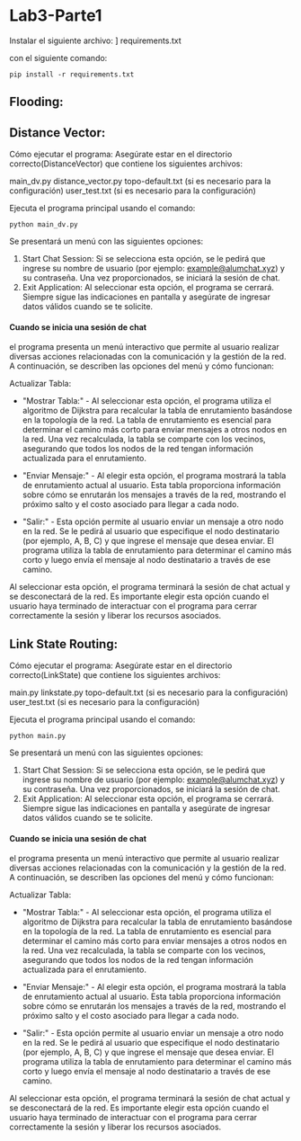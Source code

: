 # Lab3-Parte1

Instalar el siguiente archivo: ]
requirements.txt

con el siguiente comando:
```
pip install -r requirements.txt
```
## Flooding:







## Distance Vector:

Cómo ejecutar el programa:
Asegúrate estar en el directorio correcto(DistanceVector) que contiene los siguientes archivos:

main_dv.py
distance_vector.py
topo-default.txt (si es necesario para la configuración)
user_test.txt (si es necesario para la configuración)


Ejecuta el programa principal usando el comando:

```
python main_dv.py
```
Se presentará un menú con las siguientes opciones:

1. Start Chat Session: Si se selecciona esta opción, se le pedirá que ingrese su nombre de usuario (por ejemplo: example@alumchat.xyz) y su contraseña. Una vez proporcionados, se iniciará la sesión de chat.
2. Exit Application: Al seleccionar esta opción, el programa se cerrará.
Siempre sigue las indicaciones en pantalla y asegúrate de ingresar datos válidos cuando se te solicite.


#### Cuando se inicia una sesión de chat

el programa presenta un menú interactivo que permite al usuario realizar diversas acciones relacionadas con la comunicación y la gestión de la red. A continuación, se describen las opciones del menú y cómo funcionan:

Actualizar Tabla:

* "Mostrar Tabla:" - 
Al seleccionar esta opción, el programa utiliza el algoritmo de Dijkstra para recalcular la tabla de enrutamiento basándose en la topología de la red.
La tabla de enrutamiento es esencial para determinar el camino más corto para enviar mensajes a otros nodos en la red.
Una vez recalculada, la tabla se comparte con los vecinos, asegurando que todos los nodos de la red tengan información actualizada para el enrutamiento.

* "Enviar Mensaje:" - 
Al elegir esta opción, el programa mostrará la tabla de enrutamiento actual al usuario.
Esta tabla proporciona información sobre cómo se enrutarán los mensajes a través de la red, mostrando el próximo salto y el costo asociado para llegar a cada nodo.

* "Salir:" - 
Esta opción permite al usuario enviar un mensaje a otro nodo en la red.
Se le pedirá al usuario que especifique el nodo destinatario (por ejemplo, A, B, C) y que ingrese el mensaje que desea enviar.
El programa utiliza la tabla de enrutamiento para determinar el camino más corto y luego envía el mensaje al nodo destinatario a través de ese camino.

Al seleccionar esta opción, el programa terminará la sesión de chat actual y se desconectará de la red.
Es importante elegir esta opción cuando el usuario haya terminado de interactuar con el programa para cerrar correctamente la sesión y liberar los recursos asociados.

## Link State Routing:

Cómo ejecutar el programa:
Asegúrate estar en el directorio correcto(LinkState) que contiene los siguientes archivos:

main.py
linkstate.py
topo-default.txt (si es necesario para la configuración)
user_test.txt (si es necesario para la configuración)


Ejecuta el programa principal usando el comando:

```
python main.py
```
Se presentará un menú con las siguientes opciones:

1. Start Chat Session: Si se selecciona esta opción, se le pedirá que ingrese su nombre de usuario (por ejemplo: example@alumchat.xyz) y su contraseña. Una vez proporcionados, se iniciará la sesión de chat.
2. Exit Application: Al seleccionar esta opción, el programa se cerrará.
Siempre sigue las indicaciones en pantalla y asegúrate de ingresar datos válidos cuando se te solicite.

#### Cuando se inicia una sesión de chat

el programa presenta un menú interactivo que permite al usuario realizar diversas acciones relacionadas con la comunicación y la gestión de la red. A continuación, se describen las opciones del menú y cómo funcionan:

Actualizar Tabla:

* "Mostrar Tabla:" - 
Al seleccionar esta opción, el programa utiliza el algoritmo de Dijkstra para recalcular la tabla de enrutamiento basándose en la topología de la red.
La tabla de enrutamiento es esencial para determinar el camino más corto para enviar mensajes a otros nodos en la red.
Una vez recalculada, la tabla se comparte con los vecinos, asegurando que todos los nodos de la red tengan información actualizada para el enrutamiento.

* "Enviar Mensaje:" - 
Al elegir esta opción, el programa mostrará la tabla de enrutamiento actual al usuario.
Esta tabla proporciona información sobre cómo se enrutarán los mensajes a través de la red, mostrando el próximo salto y el costo asociado para llegar a cada nodo.

* "Salir:" - 
Esta opción permite al usuario enviar un mensaje a otro nodo en la red.
Se le pedirá al usuario que especifique el nodo destinatario (por ejemplo, A, B, C) y que ingrese el mensaje que desea enviar.
El programa utiliza la tabla de enrutamiento para determinar el camino más corto y luego envía el mensaje al nodo destinatario a través de ese camino.

Al seleccionar esta opción, el programa terminará la sesión de chat actual y se desconectará de la red.
Es importante elegir esta opción cuando el usuario haya terminado de interactuar con el programa para cerrar correctamente la sesión y liberar los recursos asociados.
